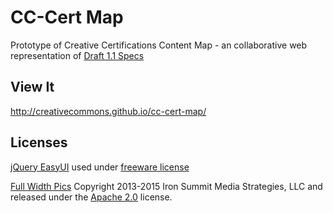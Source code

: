 # CC-Cert Map
Prototype of Creative Certifications Content Map - an collaborative web representation of <a href="https://docs.google.com/spreadsheets/d/11pnwYCYKJaBGOO-H3DJSzgEBh_xlSufKYcGT_WxN_LQ/edit#gid=0">Draft 1.1 Specs</a> 

## View It
http://creativecommons.github.io/cc-cert-map/

## Licenses

[jQuery EasyUI](http://www.jeasyui.com/) used under [freeware license](http://www.jeasyui.com/license_freeware.php) 

[Full Width Pics](http://startbootstrap.com/template-overviews/full-width-pics/) Copyright 2013-2015 Iron Summit Media Strategies, LLC and released under the [Apache 2.0](https://github.com/IronSummitMedia/startbootstrap-full-width-pics/blob/gh-pages/LICENSE) license.
